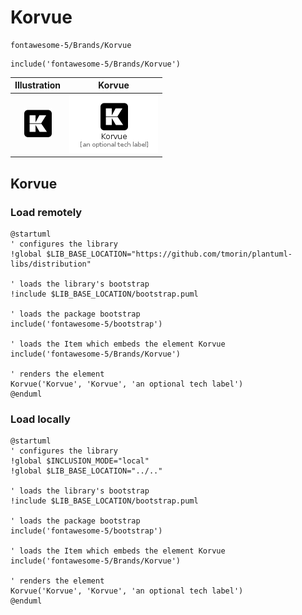 # Korvue


```text
fontawesome-5/Brands/Korvue
```

```text
include('fontawesome-5/Brands/Korvue')
```



| Illustration | Korvue |
| :---: | :---: |
| ![illustration for Illustration](../../fontawesome-5/Brands/Korvue.png) | ![illustration for Korvue](../../fontawesome-5/Brands/Korvue.Local.png) |




## Korvue

### Load remotely
```plantuml
@startuml
' configures the library
!global $LIB_BASE_LOCATION="https://github.com/tmorin/plantuml-libs/distribution"

' loads the library's bootstrap
!include $LIB_BASE_LOCATION/bootstrap.puml

' loads the package bootstrap
include('fontawesome-5/bootstrap')

' loads the Item which embeds the element Korvue
include('fontawesome-5/Brands/Korvue')

' renders the element
Korvue('Korvue', 'Korvue', 'an optional tech label')
@enduml
```

### Load locally
```plantuml
@startuml
' configures the library
!global $INCLUSION_MODE="local"
!global $LIB_BASE_LOCATION="../.."

' loads the library's bootstrap
!include $LIB_BASE_LOCATION/bootstrap.puml

' loads the package bootstrap
include('fontawesome-5/bootstrap')

' loads the Item which embeds the element Korvue
include('fontawesome-5/Brands/Korvue')

' renders the element
Korvue('Korvue', 'Korvue', 'an optional tech label')
@enduml
```

